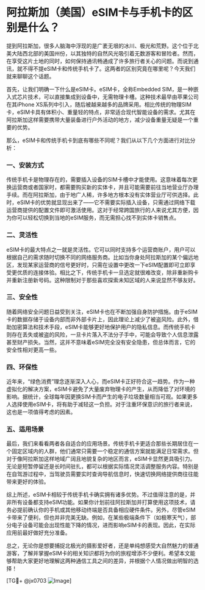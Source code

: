 # 阿拉斯加（美国）eSIM卡与手机卡的区别是什么？

提到阿拉斯加，很多人脑海中浮现的是广袤无垠的冰川、极光和荒野。这个位于北美大陆西北部的美国州份，以其独特的自然风光吸引着无数游客和冒险者。然而，在享受这片土地的同时，如何保持通讯畅通成了许多旅行者关心的问题。而说到通讯，就不得不提eSIM卡和传统手机卡了。这两者的区别究竟在哪里呢？今天我们就来聊聊这个话题。

首先，让我们明确一下什么是eSIM卡。eSIM卡，全称Embedded SIM，是一种嵌入式芯片技术，可以直接集成到设备中，无需物理卡槽。这种技术最早由苹果公司在其iPhone XS系列中引入，随后被越来越多的品牌采用。相比传统的物理SIM卡，eSIM卡具有体积小、重量轻的特点，非常适合现代智能设备的需求。尤其在阿拉斯加这样需要携带大量装备进行户外活动的地方，减少设备重量无疑是一个重要的优势。

那么，eSIM卡和传统手机卡到底有哪些不同呢？我们从以下几个方面进行对比分析：

### 一、安装方式

传统手机卡是物理存在的，需要插入设备的SIM卡槽中才能使用。这意味着每次更换运营商或者国家时，都需要购买新的实体卡，并且可能需要前往当地营业厅办理手续。而在阿拉斯加，由于地广人稀，许多地方根本没有实体营业厅可供选择。此时，eSIM卡的优势就显现出来了——它不需要实际插入设备，只需通过网络下载运营商提供的配置文件即可激活使用。这对于经常跨国旅行的人来说尤其方便，因为你可以轻松切换到当地的eSIM服务，而无需担心找不到实体卡销售点。

### 二、灵活性

eSIM卡的最大特点之一就是灵活性。它可以同时支持多个运营商账户，用户可以根据自己的需求随时切换不同的网络服务商。比如当你身处阿拉斯加的某个偏远地区，发现某家运营商的信号更好时，只需在设置中更改一下eSIM配置即可立即享受更优质的连接体验。相比之下，传统手机卡一旦选定就很难改变，除非重新购卡并重新注册新号码。这种限制对于那些喜欢探索未知区域的人来说显然不够友好。

### 三、安全性

随着网络安全问题日益受到关注，eSIM卡也在不断加强自身防护措施。由于eSIM卡的数据存储于设备内部而非外部卡片上，因此理论上减少了被盗风险。此外，借助加密算法和技术手段，eSIM卡能够更好地保护用户的隐私信息。而传统手机卡则存在丢失或被盗的风险，一旦卡片落入不法分子手中，可能会导致个人信息泄露甚至财产损失。当然，这并不意味着eSIM完全没有安全隐患，但总体而言，它的安全性相对更高一些。

### 四、环保性

近年来，“绿色消费”理念逐渐深入人心，而eSIM卡正好符合这一趋势。作为一种虚拟化的解决方案，eSIM卡避免了大量废弃物理卡的产生，从而降低了对环境的影响。据统计，全球每年因更换SIM卡而产生的电子垃圾数量相当可观。如果更多人选择使用eSIM卡，将有助于减轻这一负担。对于注重环保意识的旅行者来说，这也是一项值得考虑的因素。

### 五、适用场景

最后，我们来看看两者各自适合的应用场景。传统手机卡更适合那些长期居住在一个固定区域内的人群，他们通常只需要一个稳定的通信方案就能满足日常需求。但对于像阿拉斯加这样地域广阔且地貌复杂的地区而言，eSIM卡显然更具吸引力。无论是短暂停留还是长时间驻扎，都可以根据实际情况灵活调整服务内容。特别是在自驾游过程中，当驾驶员需要实时查询导航信息时，快速切换网络提供商往往能带来更好的体验。

综上所述，eSIM卡相较于传统手机卡确实拥有诸多优势。不过值得注意的是，并非所有设备都支持eSIM功能。如果你计划前往阿拉斯加并打算使用这项技术，请务必提前确认你的手机或其他移动终端是否具备相应硬件条件。另外，尽管eSIM卡带来了便利，但也并非完美无缺。例如，在某些极端条件下（如极寒天气），部分电子设备可能会出现性能下降的情况，进而影响eSIM卡的表现。因此，在实际应用前最好做好充分准备。

总之，无论你是想要捕捉北极光的摄影爱好者，还是单纯想感受大自然魅力的普通游客，了解并掌握eSIM卡的相关知识都将为你的旅程增添不少便利。希望本文能够帮助大家更好地理解这两种通信工具之间的差异，并根据个人情况做出明智的选择！

[TG💪+ @jx0703 ![Image](https://github.com/user-attachments/assets/dbca1d08-cadb-493c-b0ec-ad6f7a83f270)]